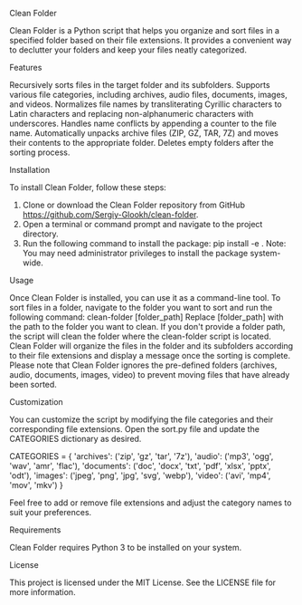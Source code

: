Clean Folder

Clean Folder is a Python script that helps you organize and sort files in a specified folder based on their file extensions. It provides a convenient way to declutter your folders and keep your files neatly categorized.


Features

Recursively sorts files in the target folder and its subfolders.
Supports various file categories, including archives, audio files, documents, images, and videos.
Normalizes file names by transliterating Cyrillic characters to Latin characters and replacing non-alphanumeric characters with underscores.
Handles name conflicts by appending a counter to the file name.
Automatically unpacks archive files (ZIP, GZ, TAR, 7Z) and moves their contents to the appropriate folder.
Deletes empty folders after the sorting process.


Installation

To install Clean Folder, follow these steps:
1. Clone or download the Clean Folder repository from GitHub https://github.com/Sergiy-Glookh/clean-folder.
2. Open a terminal or command prompt and navigate to the project directory.
3. Run the following command to install the package:
   pip install -e .
Note: You may need administrator privileges to install the package system-wide.


Usage

Once Clean Folder is installed, you can use it as a command-line tool.
To sort files in a folder, navigate to the folder you want to sort and run the following command:
   clean-folder [folder_path]
Replace [folder_path] with the path to the folder you want to clean. If you don't provide a folder path, the script will clean the folder where the clean-folder script is located.
Clean Folder will organize the files in the folder and its subfolders according to their file extensions and display a message once the sorting is complete.
Please note that Clean Folder ignores the pre-defined folders (archives, audio, documents, images, video) to prevent moving files that have already been sorted.

Customization

You can customize the script by modifying the file categories and their corresponding file extensions. Open the sort.py file and update the CATEGORIES dictionary as desired.

CATEGORIES = {
    'archives': ('zip', 'gz', 'tar', '7z'),
    'audio': ('mp3', 'ogg', 'wav', 'amr', 'flac'),
    'documents': ('doc', 'docx', 'txt', 'pdf', 'xlsx', 'pptx', 'odt'),
    'images': ('jpeg', 'png', 'jpg', 'svg', 'webp'),
    'video': ('avi', 'mp4', 'mov', 'mkv')
}

Feel free to add or remove file extensions and adjust the category names to suit your preferences.


Requirements

Clean Folder requires Python 3 to be installed on your system.


License

This project is licensed under the MIT License. See the LICENSE file for more information.
